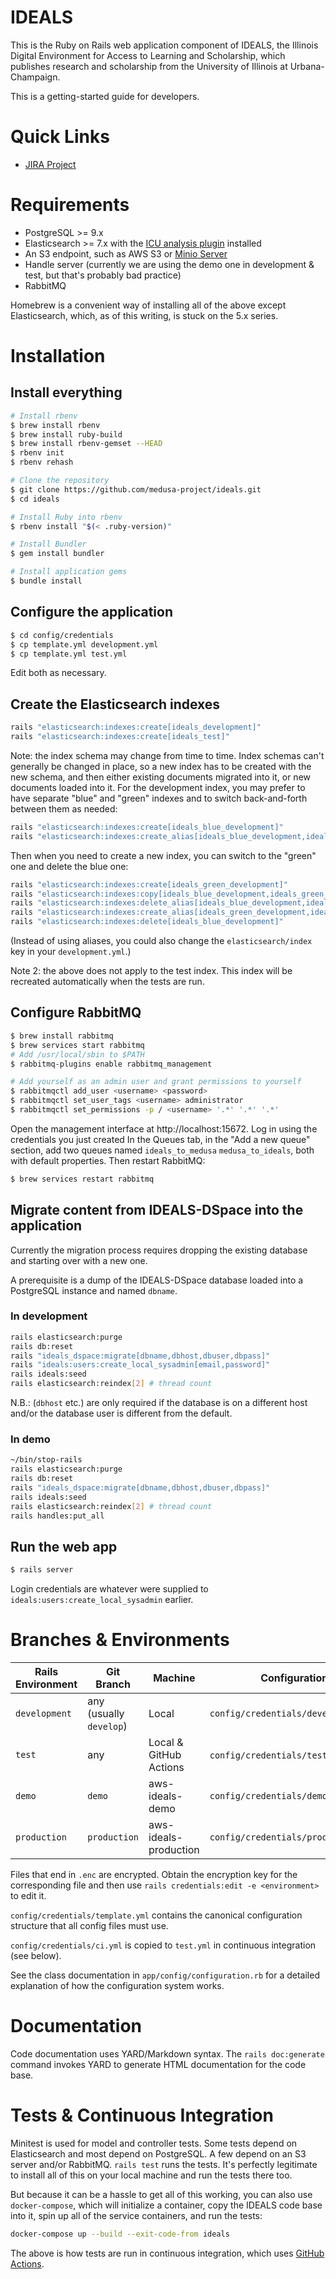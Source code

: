 # IDEALS

This is the Ruby on Rails web application component of IDEALS, the Illinois
Digital Environment for Access to Learning and Scholarship, which publishes
research and scholarship from the University of Illinois at Urbana-Champaign.

This is a getting-started guide for developers.

# Quick Links

* [JIRA Project](https://bugs.library.illinois.edu/projects/IR)

# Requirements

* PostgreSQL >= 9.x
* Elasticsearch >= 7.x with the
  [ICU analysis plugin](https://www.elastic.co/guide/en/elasticsearch/plugins/current/analysis-icu.html)
  installed
* An S3 endpoint, such as AWS S3 or [Minio Server](https://min.io)
* Handle server (currently we are using the demo one in development & test, but
  that's probably bad practice)
* RabbitMQ

Homebrew is a convenient way of installing all of the above except
Elasticsearch, which, as of this writing, is stuck on the 5.x series.

# Installation

## Install everything

```sh
# Install rbenv
$ brew install rbenv
$ brew install ruby-build
$ brew install rbenv-gemset --HEAD
$ rbenv init
$ rbenv rehash

# Clone the repository
$ git clone https://github.com/medusa-project/ideals.git
$ cd ideals

# Install Ruby into rbenv
$ rbenv install "$(< .ruby-version)"

# Install Bundler
$ gem install bundler

# Install application gems
$ bundle install
```

## Configure the application

```sh
$ cd config/credentials
$ cp template.yml development.yml
$ cp template.yml test.yml
```
Edit both as necessary.

## Create the Elasticsearch indexes

```sh
rails "elasticsearch:indexes:create[ideals_development]"
rails "elasticsearch:indexes:create[ideals_test]"
```
Note: the index schema may change from time to time. Index schemas can't
generally be changed in place, so a new index has to be created with the new
schema, and then either existing documents migrated into it, or new documents
loaded into it. For the development index, you may prefer to have separate
"blue" and "green" indexes and to switch back-and-forth between them as needed:

```sh
rails "elasticsearch:indexes:create[ideals_blue_development]"
rails "elasticsearch:indexes:create_alias[ideals_blue_development,ideals_development]"
```
Then when you need to create a new index, you can switch to the "green" one and
delete the blue one:

```sh
rails "elasticsearch:indexes:create[ideals_green_development]"
rails "elasticsearch:indexes:copy[ideals_blue_development,ideals_green_development]"
rails "elasticsearch:indexes:delete_alias[ideals_blue_development,ideals_development]"
rails "elasticsearch:indexes:create_alias[ideals_green_development,ideals_development]"
rails "elasticsearch:indexes:delete[ideals_blue_development]"
```
(Instead of using aliases, you could also change the `elasticsearch/index` key
in your `development.yml`.)

Note 2: the above does not apply to the test index. This index will be
recreated automatically when the tests are run.

## Configure RabbitMQ

```sh
$ brew install rabbitmq
$ brew services start rabbitmq
# Add /usr/local/sbin to $PATH
$ rabbitmq-plugins enable rabbitmq_management

# Add yourself as an admin user and grant permissions to yourself
$ rabbitmqctl add_user <username> <password>
$ rabbitmqctl set_user_tags <username> administrator
$ rabbitmqctl set_permissions -p / <username> '.*' '.*' '.*'
```
Open the management interface at http://localhost:15672.
Log in using the credentials you just created
In the Queues tab, in the "Add a new queue" section, add two queues named
`ideals_to_medusa` `medusa_to_ideals`, both with default properties.
Then restart RabbitMQ:
```sh
$ brew services restart rabbitmq
```

## Migrate content from IDEALS-DSpace into the application

Currently the migration process requires dropping the existing database and
starting over with a new one.

A prerequisite is a dump of the IDEALS-DSpace database loaded into a PostgreSQL
instance and named `dbname`.

### In development

```sh
rails elasticsearch:purge
rails db:reset
rails "ideals_dspace:migrate[dbname,dbhost,dbuser,dbpass]"
rails "ideals:users:create_local_sysadmin[email,password]"
rails ideals:seed
rails elasticsearch:reindex[2] # thread count
```
N.B.: (`dbhost` etc.) are only required if the database is on a different host
and/or the database user is different from the default.

### In demo

```sh
~/bin/stop-rails
rails elasticsearch:purge
rails db:reset
rails "ideals_dspace:migrate[dbname,dbhost,dbuser,dbpass]"
rails ideals:seed
rails elasticsearch:reindex[2] # thread count
rails handles:put_all
```

## Run the web app

```sh
$ rails server
```

Login credentials are whatever were supplied to
`ideals:users:create_local_sysadmin` earlier.

# Branches & Environments

| Rails Environment | Git Branch                 | Machine                | Configuration File                       |
|-------------------|----------------------------|------------------------|------------------------------------------|
| `development`     | any (usually `develop`)    | Local                  | `config/credentials/development.yml`     |
| `test`            | any                        | Local & GitHub Actions | `config/credentials/test.yml` & `ci.yml` |
| `demo`            | `demo`                     | aws-ideals-demo        | `config/credentials/demo.yml.enc`        |
| `production`      | `production`               | aws-ideals-production  | `config/credentials/production.yml.enc`  |

Files that end in `.enc` are encrypted. Obtain the encryption key for the
corresponding file and then use `rails credentials:edit -e <environment>` to
edit it.

`config/credentials/template.yml` contains the canonical configuration
structure that all config files must use.

`config/credentials/ci.yml` is copied to `test.yml` in continuous integration
(see below).

See the class documentation in `app/config/configuration.rb` for a detailed
explanation of how the configuration system works.

# Documentation

Code documentation uses YARD/Markdown syntax. The `rails doc:generate` command
invokes YARD to generate HTML documentation for the code base.

# Tests & Continuous Integration

Minitest is used for model and controller tests. Some tests depend on
Elasticsearch and most depend on PostgreSQL. A few depend on an S3 server
and/or RabbitMQ. `rails test` runs the tests. It's perfectly legitimate to
install all of this on your local machine and run the tests there too.

But because it can be a hassle to get all of this working, you can also
use `docker-compose`, which will initialize a container, copy the IDEALS code
base into it, spin up all of the service containers, and run the tests:

```sh
docker-compose up --build --exit-code-from ideals
```

The above is how tests are run in continuous integration, which uses
[GitHub Actions](https://github.com/features/actions).
